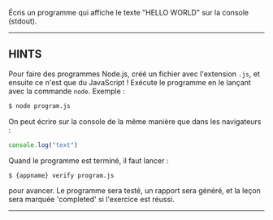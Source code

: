 Écris un programme qui affiche le texte "HELLO WORLD" sur la console (stdout).

----------------------------------------------------------------------
## HINTS

Pour faire des programmes Node.js, créé un fichier avec l'extension `.js`, et ensuite ce n'est que du JavaScript ! Exécute le programme en le lançant avec la commande `node`. Exemple :

```sh
$ node program.js
```

On peut écrire sur la console de la même manière que dans les navigateurs :

```js
console.log("text")
```

Quand le programme est terminé, il faut lancer :

```sh
$ {appname} verify program.js
```

pour avancer. Le programme sera testé, un rapport sera généré, et la leçon sera marquée 'completed' si l'exercice est réussi.

----------------------------------------------------------------------
